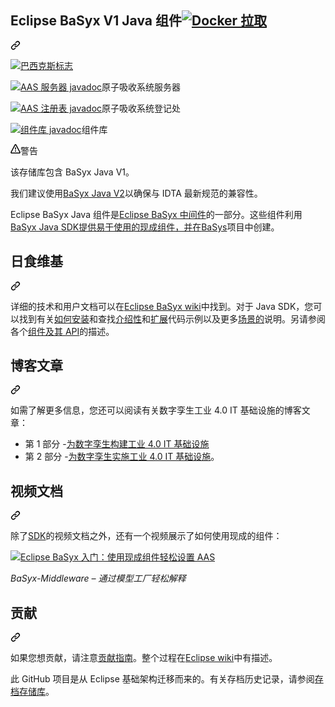 <div class="Box-sc-g0xbh4-0 bJMeLZ js-snippet-clipboard-copy-unpositioned" data-hpc="true"><article class="markdown-body entry-content container-lg" itemprop="text"><div class="markdown-heading" dir="auto"><h1 tabindex="-1" class="heading-element" dir="auto"><font style="vertical-align: inherit;"><font style="vertical-align: inherit;">Eclipse BaSyx V1 Java 组件</font></font><a href="https://hub.docker.com/search?q=eclipsebasyx" rel="nofollow"><img src="https://camo.githubusercontent.com/f3d6a83d223bbfdf3bcd75899ba02042f2d656cb1e837d2c9dee2706ad3d8186/68747470733a2f2f696d672e736869656c64732e696f2f646f636b65722f70756c6c732f65636c6970736562617379782f6161732d7365727665723f7374796c653d706c6173746963" alt="Docker 拉取" data-canonical-src="https://img.shields.io/docker/pulls/eclipsebasyx/aas-server?style=plastic" style="max-width: 100%;"></a></h1><a id="user-content-eclipse-basyx-v1-java-components-" class="anchor" aria-label="永久链接：Eclipse BaSyx V1 Java 组件" href="#eclipse-basyx-v1-java-components-"><svg class="octicon octicon-link" viewBox="0 0 16 16" version="1.1" width="16" height="16" aria-hidden="true"><path d="m7.775 3.275 1.25-1.25a3.5 3.5 0 1 1 4.95 4.95l-2.5 2.5a3.5 3.5 0 0 1-4.95 0 .751.751 0 0 1 .018-1.042.751.751 0 0 1 1.042-.018 1.998 1.998 0 0 0 2.83 0l2.5-2.5a2.002 2.002 0 0 0-2.83-2.83l-1.25 1.25a.751.751 0 0 1-1.042-.018.751.751 0 0 1-.018-1.042Zm-4.69 9.64a1.998 1.998 0 0 0 2.83 0l1.25-1.25a.751.751 0 0 1 1.042.018.751.751 0 0 1 .018 1.042l-1.25 1.25a3.5 3.5 0 1 1-4.95-4.95l2.5-2.5a3.5 3.5 0 0 1 4.95 0 .751.751 0 0 1-.018 1.042.751.751 0 0 1-1.042.018 1.998 1.998 0 0 0-2.83 0l-2.5 2.5a1.998 1.998 0 0 0 0 2.83Z"></path></svg></a></div>
<p dir="auto"><a href="https://www.eclipse.org/basyx/" rel="nofollow"><img src="https://camo.githubusercontent.com/f13347d0549a9752f653e77b7cdbf6ee14235d6d0be313dd52b71763f1edf675/68747470733a2f2f7777772e65636c697073652e6f72672f62617379782f696d672f62617379786c6f676f2e706e67" alt="巴西克斯标志" data-canonical-src="https://www.eclipse.org/basyx/img/basyxlogo.png" style="max-width: 100%;"></a></p>
<p dir="auto"><a href="https://javadoc.io/doc/org.eclipse.basyx/basyx.components.AASServer" rel="nofollow"><img src="https://camo.githubusercontent.com/cb63ae6809a21a1ad4715f0e16e160f0ddf253d20e79f1430d6d1cea1cfde7b8/68747470733a2f2f6a617661646f632e696f2f6261646765322f6f72672e65636c697073652e62617379782f62617379782e636f6d706f6e656e74732e4141535365727665722f6a617661646f632e737667" alt="AAS 服务器 javadoc" data-canonical-src="https://javadoc.io/badge2/org.eclipse.basyx/basyx.components.AASServer/javadoc.svg" style="max-width: 100%;"></a><font style="vertical-align: inherit;"><font style="vertical-align: inherit;">原子吸收系统服务器</font></font></p>
<p dir="auto"><a href="https://javadoc.io/doc/org.eclipse.basyx/basyx.components.registry" rel="nofollow"><img src="https://camo.githubusercontent.com/2ef7e4813a179d9f745dd1de9329b8c0023de072f5df34dfe35a154858b27dd4/68747470733a2f2f6a617661646f632e696f2f6261646765322f6f72672e65636c697073652e62617379782f62617379782e636f6d706f6e656e74732e72656769737472792f6a617661646f632e737667" alt="AAS 注册表 javadoc" data-canonical-src="https://javadoc.io/badge2/org.eclipse.basyx/basyx.components.registry/javadoc.svg" style="max-width: 100%;"></a><font style="vertical-align: inherit;"><font style="vertical-align: inherit;">原子吸收系统登记处</font></font></p>
<p dir="auto"><a href="https://javadoc.io/doc/org.eclipse.basyx/basyx.components.lib" rel="nofollow"><img src="https://camo.githubusercontent.com/b50fa28e944d93034b5cac7675f973dd2c8db2317a19e4c26bc52ef7f0368166/68747470733a2f2f6a617661646f632e696f2f6261646765322f6f72672e65636c697073652e62617379782f62617379782e636f6d706f6e656e74732e6c69622f6a617661646f632e737667" alt="组件库 javadoc" data-canonical-src="https://javadoc.io/badge2/org.eclipse.basyx/basyx.components.lib/javadoc.svg" style="max-width: 100%;"></a><font style="vertical-align: inherit;"><font style="vertical-align: inherit;">组件库</font></font></p>
<div class="markdown-alert markdown-alert-warning" dir="auto"><p class="markdown-alert-title" dir="auto"><svg class="octicon octicon-alert mr-2" viewBox="0 0 16 16" version="1.1" width="16" height="16" aria-hidden="true"><path d="M6.457 1.047c.659-1.234 2.427-1.234 3.086 0l6.082 11.378A1.75 1.75 0 0 1 14.082 15H1.918a1.75 1.75 0 0 1-1.543-2.575Zm1.763.707a.25.25 0 0 0-.44 0L1.698 13.132a.25.25 0 0 0 .22.368h12.164a.25.25 0 0 0 .22-.368Zm.53 3.996v2.5a.75.75 0 0 1-1.5 0v-2.5a.75.75 0 0 1 1.5 0ZM9 11a1 1 0 1 1-2 0 1 1 0 0 1 2 0Z"></path></svg><font style="vertical-align: inherit;"><font style="vertical-align: inherit;">警告</font></font></p><p dir="auto"><font style="vertical-align: inherit;"><font style="vertical-align: inherit;">该存储库包含 BaSyx Java V1。</font></font></p>
<p dir="auto"><font style="vertical-align: inherit;"><font style="vertical-align: inherit;">我们建议使用</font></font><a href="https://github.com/eclipse-basyx/basyx-java-server-sdk"><font style="vertical-align: inherit;"><font style="vertical-align: inherit;">BaSyx Java V2</font></font></a><font style="vertical-align: inherit;"><font style="vertical-align: inherit;">以确保与 IDTA 最新规范的兼容性。</font></font></p>
</div>
<p dir="auto"><font style="vertical-align: inherit;"><font style="vertical-align: inherit;">Eclipse BaSyx Java 组件是</font></font><a href="https://www.eclipse.org/basyx/" rel="nofollow"><font style="vertical-align: inherit;"><font style="vertical-align: inherit;">Eclipse BaSyx 中间件</font></font></a><font style="vertical-align: inherit;"><font style="vertical-align: inherit;">的一部分。这些组件利用</font></font><a href="https://github.com/eclipse-basyx/basyx-java-sdk"><font style="vertical-align: inherit;"><font style="vertical-align: inherit;">BaSyx Java SDK提供易于使用的现成组件，并在</font></font></a><font style="vertical-align: inherit;"></font><a href="https://www.basys40.de/" rel="nofollow"><font style="vertical-align: inherit;"><font style="vertical-align: inherit;">BaSys</font></font></a><font style="vertical-align: inherit;"><font style="vertical-align: inherit;">项目中创建</font><font style="vertical-align: inherit;">。</font></font></p>
<div class="markdown-heading" dir="auto"><h2 tabindex="-1" class="heading-element" dir="auto"><font style="vertical-align: inherit;"><font style="vertical-align: inherit;">日食维基</font></font></h2><a id="user-content-eclipse-wiki" class="anchor" aria-label="永久链接：Eclipse Wiki" href="#eclipse-wiki"><svg class="octicon octicon-link" viewBox="0 0 16 16" version="1.1" width="16" height="16" aria-hidden="true"><path d="m7.775 3.275 1.25-1.25a3.5 3.5 0 1 1 4.95 4.95l-2.5 2.5a3.5 3.5 0 0 1-4.95 0 .751.751 0 0 1 .018-1.042.751.751 0 0 1 1.042-.018 1.998 1.998 0 0 0 2.83 0l2.5-2.5a2.002 2.002 0 0 0-2.83-2.83l-1.25 1.25a.751.751 0 0 1-1.042-.018.751.751 0 0 1-.018-1.042Zm-4.69 9.64a1.998 1.998 0 0 0 2.83 0l1.25-1.25a.751.751 0 0 1 1.042.018.751.751 0 0 1 .018 1.042l-1.25 1.25a3.5 3.5 0 1 1-4.95-4.95l2.5-2.5a3.5 3.5 0 0 1 4.95 0 .751.751 0 0 1-.018 1.042.751.751 0 0 1-1.042.018 1.998 1.998 0 0 0-2.83 0l-2.5 2.5a1.998 1.998 0 0 0 0 2.83Z"></path></svg></a></div>
<p dir="auto"><font style="vertical-align: inherit;"><font style="vertical-align: inherit;">详细的技术和用户文档可以在</font></font><a href="https://wiki.eclipse.org/BaSyx" rel="nofollow"><font style="vertical-align: inherit;"><font style="vertical-align: inherit;">Eclipse BaSyx wiki</font></font></a><font style="vertical-align: inherit;"><font style="vertical-align: inherit;">中找到。对于 Java SDK，您可以找到有关</font></font><a href="https://wiki.eclipse.org/BaSyx_/_Download_/_Java_Setup" rel="nofollow"><font style="vertical-align: inherit;"><font style="vertical-align: inherit;">如何安装</font></font></a><font style="vertical-align: inherit;"><font style="vertical-align: inherit;">和查找</font></font><a href="https://wiki.eclipse.org/BaSyx_/_Introductory_Examples" rel="nofollow"><font style="vertical-align: inherit;"><font style="vertical-align: inherit;">介绍性</font></font></a><font style="vertical-align: inherit;"><font style="vertical-align: inherit;">和</font></font><a href="https://wiki.eclipse.org/BaSyx_/_Examples" rel="nofollow"><font style="vertical-align: inherit;"><font style="vertical-align: inherit;">扩展</font></font></a><font style="vertical-align: inherit;"><font style="vertical-align: inherit;">代码示例以及更多</font></font><a href="https://wiki.eclipse.org/BaSyx_/_Scenarios" rel="nofollow"><font style="vertical-align: inherit;"><font style="vertical-align: inherit;">场景的</font></font></a><font style="vertical-align: inherit;"><font style="vertical-align: inherit;">说明。另请参阅各个</font></font><a href="https://wiki.eclipse.org/BaSyx_/_Documentation_/_API" rel="nofollow"><font style="vertical-align: inherit;"><font style="vertical-align: inherit;">组件及其 API</font></font></a><font style="vertical-align: inherit;"><font style="vertical-align: inherit;">的描述</font><font style="vertical-align: inherit;">。</font></font></p>
<div class="markdown-heading" dir="auto"><h2 tabindex="-1" class="heading-element" dir="auto"><font style="vertical-align: inherit;"><font style="vertical-align: inherit;">博客文章</font></font></h2><a id="user-content-blog-posts" class="anchor" aria-label="永久链接：博客文章" href="#blog-posts"><svg class="octicon octicon-link" viewBox="0 0 16 16" version="1.1" width="16" height="16" aria-hidden="true"><path d="m7.775 3.275 1.25-1.25a3.5 3.5 0 1 1 4.95 4.95l-2.5 2.5a3.5 3.5 0 0 1-4.95 0 .751.751 0 0 1 .018-1.042.751.751 0 0 1 1.042-.018 1.998 1.998 0 0 0 2.83 0l2.5-2.5a2.002 2.002 0 0 0-2.83-2.83l-1.25 1.25a.751.751 0 0 1-1.042-.018.751.751 0 0 1-.018-1.042Zm-4.69 9.64a1.998 1.998 0 0 0 2.83 0l1.25-1.25a.751.751 0 0 1 1.042.018.751.751 0 0 1 .018 1.042l-1.25 1.25a3.5 3.5 0 1 1-4.95-4.95l2.5-2.5a3.5 3.5 0 0 1 4.95 0 .751.751 0 0 1-.018 1.042.751.751 0 0 1-1.042.018 1.998 1.998 0 0 0-2.83 0l-2.5 2.5a1.998 1.998 0 0 0 0 2.83Z"></path></svg></a></div>
<p dir="auto"><font style="vertical-align: inherit;"><font style="vertical-align: inherit;">如需了解更多信息，您还可以阅读有关数字孪生工业 4.0 IT 基础设施的博客文章：</font></font></p>
<ul dir="auto">
<li><font style="vertical-align: inherit;"><font style="vertical-align: inherit;">第 1 部分 -</font></font><a href="https://www.iese.fraunhofer.de/blog/industry-4-0-it-infrastructure-for-digital-twins/" rel="nofollow"><font style="vertical-align: inherit;"><font style="vertical-align: inherit;">为数字孪生构建工业 4.0 IT 基础设施</font></font></a></li>
<li><font style="vertical-align: inherit;"><font style="vertical-align: inherit;">第 2 部分 -</font></font><a href="https://www.iese.fraunhofer.de/blog/industrie-4-0-it-infrastructure-for-digital-twins-part2/" rel="nofollow"><font style="vertical-align: inherit;"><font style="vertical-align: inherit;">为数字孪生实施工业 4.0 IT 基础设施</font></font></a><font style="vertical-align: inherit;"><font style="vertical-align: inherit;">。</font></font></li>
</ul>
<div class="markdown-heading" dir="auto"><h2 tabindex="-1" class="heading-element" dir="auto"><font style="vertical-align: inherit;"><font style="vertical-align: inherit;">视频文档</font></font></h2><a id="user-content-video-documentation" class="anchor" aria-label="永久链接：视频文档" href="#video-documentation"><svg class="octicon octicon-link" viewBox="0 0 16 16" version="1.1" width="16" height="16" aria-hidden="true"><path d="m7.775 3.275 1.25-1.25a3.5 3.5 0 1 1 4.95 4.95l-2.5 2.5a3.5 3.5 0 0 1-4.95 0 .751.751 0 0 1 .018-1.042.751.751 0 0 1 1.042-.018 1.998 1.998 0 0 0 2.83 0l2.5-2.5a2.002 2.002 0 0 0-2.83-2.83l-1.25 1.25a.751.751 0 0 1-1.042-.018.751.751 0 0 1-.018-1.042Zm-4.69 9.64a1.998 1.998 0 0 0 2.83 0l1.25-1.25a.751.751 0 0 1 1.042.018.751.751 0 0 1 .018 1.042l-1.25 1.25a3.5 3.5 0 1 1-4.95-4.95l2.5-2.5a3.5 3.5 0 0 1 4.95 0 .751.751 0 0 1-.018 1.042.751.751 0 0 1-1.042.018 1.998 1.998 0 0 0-2.83 0l-2.5 2.5a1.998 1.998 0 0 0 0 2.83Z"></path></svg></a></div>
<p dir="auto"><font style="vertical-align: inherit;"><font style="vertical-align: inherit;">除了</font></font><a href="https://github.com/eclipse-basyx/basyx-java-sdk"><font style="vertical-align: inherit;"><font style="vertical-align: inherit;">SDK</font></font></a><font style="vertical-align: inherit;"><font style="vertical-align: inherit;">的视频文档之外，还有一个视频展示了如何使用现成的组件：</font></font></p>
<p dir="auto"><a href="https://www.youtube.com/watch?v=nGRNg0sj1oY" rel="nofollow"><img src="https://camo.githubusercontent.com/15de9ac1e0298b7561308d6c913361544d13d01728b19141bbb8facd85156a1b/687474703a2f2f696d672e796f75747562652e636f6d2f76692f6e47524e6730736a316f592f6d7164656661756c742e6a7067" alt="Eclipse BaSyx 入门：使用现成组件轻松设置 AAS" data-canonical-src="http://img.youtube.com/vi/nGRNg0sj1oY/mqdefault.jpg" style="max-width: 100%;"></a></p>
<p dir="auto"><em><font style="vertical-align: inherit;"><font style="vertical-align: inherit;">BaSyx-Middleware – 通过模型工厂轻松解释</font></font></em></p>
<div class="markdown-heading" dir="auto"><h2 tabindex="-1" class="heading-element" dir="auto"><font style="vertical-align: inherit;"><font style="vertical-align: inherit;">贡献</font></font></h2><a id="user-content-contributing" class="anchor" aria-label="永久链接：贡献" href="#contributing"><svg class="octicon octicon-link" viewBox="0 0 16 16" version="1.1" width="16" height="16" aria-hidden="true"><path d="m7.775 3.275 1.25-1.25a3.5 3.5 0 1 1 4.95 4.95l-2.5 2.5a3.5 3.5 0 0 1-4.95 0 .751.751 0 0 1 .018-1.042.751.751 0 0 1 1.042-.018 1.998 1.998 0 0 0 2.83 0l2.5-2.5a2.002 2.002 0 0 0-2.83-2.83l-1.25 1.25a.751.751 0 0 1-1.042-.018.751.751 0 0 1-.018-1.042Zm-4.69 9.64a1.998 1.998 0 0 0 2.83 0l1.25-1.25a.751.751 0 0 1 1.042.018.751.751 0 0 1 .018 1.042l-1.25 1.25a3.5 3.5 0 1 1-4.95-4.95l2.5-2.5a3.5 3.5 0 0 1 4.95 0 .751.751 0 0 1-.018 1.042.751.751 0 0 1-1.042.018 1.998 1.998 0 0 0-2.83 0l-2.5 2.5a1.998 1.998 0 0 0 0 2.83Z"></path></svg></a></div>
<p dir="auto"><font style="vertical-align: inherit;"><font style="vertical-align: inherit;">如果您想贡献，请注意</font></font><a href="/eclipse-basyx/basyx-java-components/blob/main/CONTRIBUTING.md"><font style="vertical-align: inherit;"><font style="vertical-align: inherit;">贡献指南</font></font></a><font style="vertical-align: inherit;"><font style="vertical-align: inherit;">。整个过程在</font></font><a href="https://wiki.eclipse.org/BaSyx_/_Developer_/_Contributing" rel="nofollow"><font style="vertical-align: inherit;"><font style="vertical-align: inherit;">Eclipse wiki</font></font></a><font style="vertical-align: inherit;"><font style="vertical-align: inherit;">中有描述。</font></font></p>
<p dir="auto"><font style="vertical-align: inherit;"><font style="vertical-align: inherit;">此 GitHub 项目是从 Eclipse 基础架构迁移而来的。有关存档历史记录，请参阅</font></font><a href="https://github.com/eclipse-basyx/basyx-archive"><font style="vertical-align: inherit;"><font style="vertical-align: inherit;">存档存储库</font></font></a><font style="vertical-align: inherit;"><font style="vertical-align: inherit;">。</font></font></p>
</article></div>
